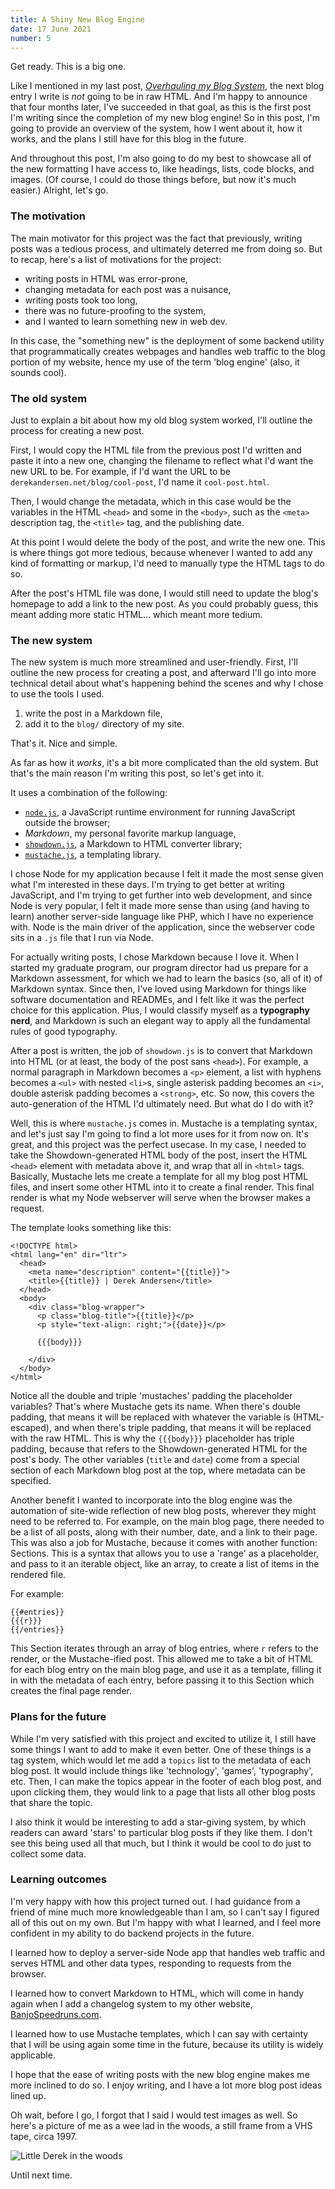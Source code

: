 ```yaml
---
title: A Shiny New Blog Engine
date: 17 June 2021
number: 5
---
```

Get ready. This is a big one.

Like I mentioned in my last post,
[*Overhauling my Blog System*](https://derekandersen.net/blog/blog-overhaul), the
next blog entry I write is *not* going to be in raw HTML. And I'm happy to announce
that four months later, I've succeeded in that goal, as this is the first post
I'm writing since the completion of my new blog engine! So in this post, I'm going
to provide an overview of the system, how I went about it, how it works, and the
plans I still have for this blog in the future.

And throughout this post, I'm also going to do my best to showcase all of the
new formatting I have access to, like headings, lists, code blocks, and images.
(Of course, I could do those things before, but now it's much easier.) Alright,
let's go.

### The motivation

The main motivator for this project was the fact that previously, writing posts
was a tedious process, and ultimately deterred me from doing so. But to recap,
here's a list of motivations for the project:

- writing posts in HTML was error-prone,
- changing metadata for each post was a nuisance,
- writing posts took too long,
- there was no future-proofing to the system,
- and I wanted to learn something new in web dev.

In this case, the "something new" is the deployment of some backend utility that
programmatically creates webpages and handles web traffic to the blog portion of
my website, hence my use of the term 'blog engine' (also, it sounds cool).

### The old system

Just to explain a bit about how my old blog system worked, I'll outline the process
for creating a new post.

First, I would copy the HTML file from the previous post I'd written and paste it
into a new one, changing the filename to reflect what I'd want the new URL to be.
For example, if I'd want the URL to be `derekandersen.net/blog/cool-post`, I'd name it
`cool-post.html`.

Then, I would change the metadata, which in this case would be the variables in the
HTML `<head>` and some in the `<body>`, such as the `<meta>` description tag, the
`<title>` tag, and the publishing date.

At this point I would delete the body of the post, and write the new one. This
is where things got more tedious, because whenever I wanted to add any kind of
formatting or markup, I'd need to manually type the HTML tags to do so.

After the post's HTML file was done, I would still need to update the blog's homepage
to add a link to the new post. As you could probably guess, this meant adding more
static HTML... which meant more tedium.

### The new system

The new system is much more streamlined and user-friendly. First, I'll outline the new process for
creating a post, and afterward I'll go into more technical detail about what's happening
behind the scenes and why I chose to use the tools I used.

1. write the post in a Markdown file,
2. add it to the `blog/` directory of my site.

That's it. Nice and simple.

As far as how it *works*, it's a bit more complicated than the old system. But
that's the main reason I'm writing this post, so let's get into it.

It uses a combination of the following:

- [`node.js`](https://nodejs.org/en/), a JavaScript runtime environment for running JavaScript outside the browser;
- *Markdown*, my personal favorite markup language,
- [`showdown.js`](http://showdownjs.com/), a Markdown to HTML converter library;
- [`mustache.js`](https://github.com/janl/mustache.js), a templating library.

I chose Node for my application because I felt it made the most sense given
what I'm interested in these days. I'm trying to get better at writing JavaScript,
and I'm trying to get further into web development, and since Node is very popular,
I felt it made more sense than using (and having to learn) another server-side language
like PHP, which I have no experience with. Node is the main driver of the application,
since the webserver code sits in a `.js` file that I run via Node.

For actually writing posts, I chose Markdown because I love it. When I started
my graduate program, our program director had us prepare for a Markdown assessment, for
which we had to learn the basics (so, all of it) of Markdown syntax. Since then,
I've loved using Markdown for things like software documentation and READMEs,
and I felt like it was the perfect choice for this application. Plus, I would
classify myself as a **typography nerd**, and Markdown is such an elegant way
to apply all the fundamental rules of good typography.

After a post is written, the job of `showdown.js` is to convert that Markdown into
HTML (or at least, the body of the post sans `<head>`).
For example, a normal paragraph in Markdown becomes a `<p>` element, a list
with hyphens becomes a `<ul>` with nested `<li>`s, single asterisk padding becomes
an `<i>`, double asterisk padding becomes a `<strong>`, etc. So now, this covers
the auto-generation of the HTML I'd ultimately need. But what do I do with it?

Well, this is where `mustache.js` comes in. Mustache is a templating syntax, and let's
just say I'm going to find a lot more uses for it from now on. It's great, and this
project was the perfect usecase. In my case, I needed to take the Showdown-generated
HTML body of the post, insert the HTML `<head>` element with metadata above it,
and wrap that all in `<html>` tags. Basically, Mustache lets me create a template
for all my blog post HTML files, and insert some other HTML into it to create a
final render. This final render is what my Node webserver will serve when the
browser makes a request.

The template looks something like this:

```
<!DOCTYPE html>
<html lang="en" dir="ltr">
  <head>
    <meta name="description" content="{{title}}">
    <title>{{title}} | Derek Andersen</title>
  </head>
  <body>
    <div class="blog-wrapper">
      <p class="blog-title">{{title}}</p>
      <p style="text-align: right;">{{date}}</p>

      {{{body}}}

    </div>
  </body>
</html>
```

Notice all the double and triple 'mustaches' padding the placeholder variables?
That's where Mustache gets its name. When there's double padding, that means it will
be replaced with whatever the variable is (HTML-escaped), and when there's triple
padding, that means it will be replaced with the raw HTML. This is why the `{{{body}}}`
placeholder has triple padding, because that refers to the Showdown-generated HTML for the
post's body. The other variables (`title` and `date`) come from a special section
of each Markdown blog post at the top, where metadata can be specified.

Another benefit I wanted to incorporate into the blog engine was the automation
of site-wide reflection of new blog posts, wherever they might need to be referred
to. For example, on the main blog page, there needed to be a list of all posts,
along with their number, date, and a link to their page. This was also a job for
Mustache, because it comes with another function: Sections. This is a syntax that
allows you to use a 'range' as a placeholder, and pass to it an iterable object,
like an array, to create a list of items in the rendered file.

For example:

```
{{#entries}}
{{{r}}}
{{/entries}}
```

This Section iterates through an array of blog entries, where `r` refers to the
render, or the Mustache-ified post. This allowed me to take a bit of HTML for each
blog entry on the main blog page, and use it as a template, filling it in with the metadata
of each entry, before passing it to this Section which creates the final page render.

### Plans for the future

While I'm very satisfied with this project and excited to utilize it, I still have some
things I want to add to make it even better. One of these things is a tag system, which
would let me add a `topics` list to the metadata of each blog post. It would include things like
'technology', 'games', 'typography', etc. Then, I can make the topics appear in the footer
of each blog post, and upon clicking them, they would link to a page that lists all other
blog posts that share the topic.

I also think it would be interesting to add a star-giving system, by which readers can award
'stars' to particular blog posts if they like them. I don't see this being used all that much,
but I think it would be cool to do just to collect some data.


### Learning outcomes

I'm very happy with how this project turned out. I had guidance from a friend of mine
much more knowledgeable than I am, so I can't say I figured all of this out on my own.
But I'm happy with what I learned, and I feel more confident in my ability to do backend
projects in the future.

I learned how to deploy a server-side Node app that handles web traffic and serves
HTML and other data types, responding to requests from the browser.

I learned how to convert Markdown to HTML, which will come in handy again when I
add a changelog system to my other website, [BanjoSpeedruns.com](https://banjospeedruns.com).

I learned how to use Mustache templates, which I can say with certainty that I will
be using again some time in the future, because its utility is widely applicable.

I hope that the ease of writing posts with the new blog engine makes me more
inclined to do so. I enjoy writing, and I have a lot more blog post ideas lined
up.

Oh wait, before I go, I forgot that I said I would test images as well. So here's
a picture of me as a wee lad in the woods, a still frame from a VHS tape, circa 1997.

![Little Derek in the woods](../assets/images/derek_woods_90s_VHS.png "Little Derek in the woods")

Until next time.
